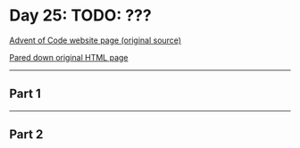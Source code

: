 # Day 25: TODO: ???

[Advent of Code website page (original source)](https://adventofcode.com/2020/day/25)

[Pared down original HTML page](Day25_AdventofCode2020.html)

---

## Part 1

<!-- TODO: -->

---

## Part 2

<!-- TODO: -->
